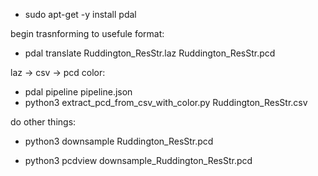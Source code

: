 

 * sudo apt-get -y install pdal

 begin trasnforming to usefule format:

 * pdal translate Ruddington_ResStr.laz Ruddington_ResStr.pcd


 laz -> csv -> pcd color:

  * pdal pipeline pipeline.json
  * python3 extract_pcd_from_csv_with_color.py Ruddington_ResStr.csv


do other things:


 * python3 downsample Ruddington_ResStr.pcd

 * python3 pcdview downsample_Ruddington_ResStr.pcd

